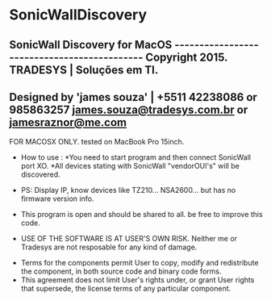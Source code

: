 # SonicWallDiscovery
SonicWall Discovery for MacOS
    --------------------------------------------
     Copyright 2015. TRADESYS | Soluções em TI. 
-------------------------------------------------------
Designed by 'james souza' | +5511 42238086 or 985863257
james.souza@tradesys.com.br or jamesraznor@me.com
--------------------------------------------------------

FOR MACOSX ONLY. tested on MacBook Pro 15inch.
* How to use :
    *You need to start program and then connect SonicWall port XO.
    *All devices stating with SonicWall "vendorOUI's" will be discovered.

* PS:
 Display IP, know devices like TZ210... NSA2600... but has no firmware version info.
- This program is open and should be shared to all. be free to improve this code.

* USE OF THE SOFTWARE IS AT USER'S OWN RISK. 
Neither me or Tradesys are not resposable for any kind of damage.
 - Terms for the components permit User to copy, 
 modify and redistribute the component, in both source code and binary code forms.  
 - This agreement does not limit User's rights under, 
 or grant User rights that supersede, the license terms of any particular component.
